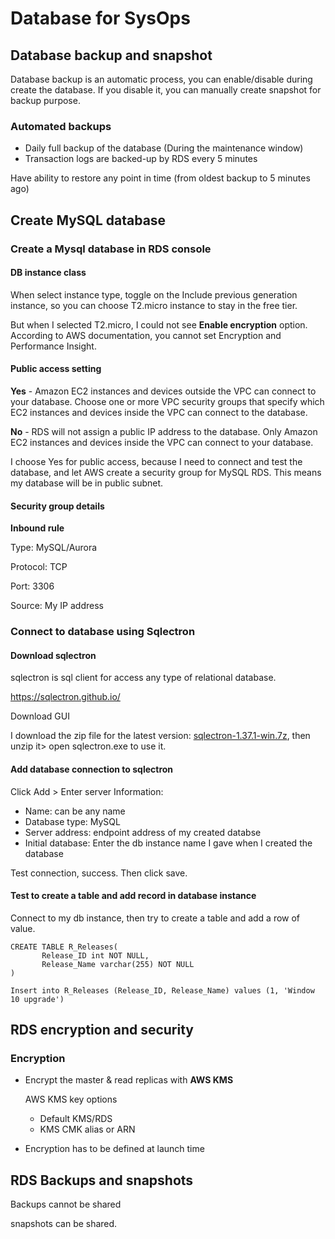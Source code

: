 # Database for SysOps

## Database backup and snapshot

Database backup is an automatic process, you can enable/disable during create the database. If you disable it, you can manually create snapshot for backup purpose. 

### Automated backups

* Daily full backup of the database (During the maintenance window)
* Transaction logs are backed-up by RDS every 5 minutes

Have ability to restore any point in time (from oldest backup to 5 minutes ago)

## Create MySQL database

### Create a Mysql database in RDS console

#### DB instance class

When select instance type, toggle on the Include previous generation instance, so you can choose T2.micro instance to stay in the free tier. 

But when I selected T2.micro, I could not see **Enable encryption** option. According to AWS documentation, you cannot set Encryption and Performance Insight.

#### Public access setting

**Yes** - Amazon EC2 instances and devices outside the VPC can connect to your database. Choose one or more VPC security groups that specify which EC2 instances and devices inside the VPC can connect to the database.

**No** - RDS will not assign a public IP address to the database. Only Amazon EC2 instances and devices inside the VPC can connect to your database.

I choose Yes for public access, because I need to connect and test the database, and let AWS create a security group for MySQL RDS. This means my database will be in public subnet. 

#### Security group details

**Inbound rule**

Type: MySQL/Aurora

Protocol: TCP

Port: 3306

Source: My IP address

### Connect to database using Sqlectron

#### Download sqlectron

sqlectron is sql client for access any type of relational database. 

https://sqlectron.github.io/

Download GUI

I download the zip file for the latest version: [sqlectron-1.37.1-win.7z](https://github.com/sqlectron/sqlectron-gui/releases/download/v1.37.1/sqlectron-1.37.1-win.7z), then unzip it> open sqlectron.exe to use it. 

#### Add database connection to sqlectron

Click Add > Enter server Information:

* Name: can be any name
* Database type: MySQL
* Server address: endpoint address of my created databse
* Initial database: Enter the db instance name I gave when I created the database

Test connection, success. Then click save. 

#### Test to create a table and add record in database instance

Connect to my db instance, then try to create a table and add a row of value. 

```
CREATE TABLE R_Releases(
       Release_ID int NOT NULL,
       Release_Name varchar(255) NOT NULL
)

Insert into R_Releases (Release_ID, Release_Name) values (1, 'Window 10 upgrade')
```

## RDS encryption and security

### Encryption

* Encrypt the master & read replicas with **AWS KMS** 

  AWS KMS key options

  * Default KMS/RDS
  * KMS CMK alias or ARN

* Encryption has to be defined at launch time

## RDS Backups and snapshots

Backups cannot be shared

snapshots can be shared.
